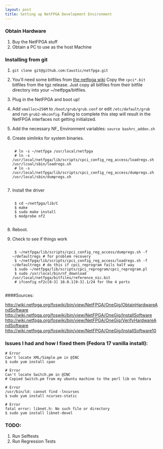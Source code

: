 ```yaml
---
layout: post
title: Setting up NetFPGA Development Environment
---
```

### Obtain Hardware

1. Buy the NetFPGA
stuff
2. Obtain a PC to use as the host Machine

### Installing from git

1. `git clone git@github.com:Caustic/netfpga.git`
2. You'll need some bitfiles from [the netfpga wiki](http://wiki.netfpga.org/foswiki/NetFPGA/OneGig/Releases) Copy the `cpci*.bit` bitfiles from the tgz release. Just copy all bitfiles from their bitfile directory into your ~/netfpga/bitfiles.
3. Plug in the NetFPGA and boot up!
4. Add `vmalloc=256M` to `/boot/grub/grub.conf` or edit `/etc/default/grub` and run `grub2-mkconfig`. Failing to complete this step will result in the NetFPGA interfaces not getting initialized.
5. Add the necessary NF\_ Environment variables: `source bashrc_addon.sh`
6. Create simlinks for system binaries.
    <pre><code>
    # ln -s ~/netfpga /usr/local/netfpga
    # ln -s /usr/local/netfpga/lib/scripts/cpci_config_reg_access/loadregs.sh /usr/lcoal/sbin/loadregs.sh
    # ln -s /usr/local/netfpga/lib/scripts/cpci_config_reg_access/dumpregs.sh /usr/local/sbin/dumpregs.sh
    </code></pre>

7. Install the driver
    <pre><code>
    $ cd ~/netfpga/lib/C
    $ make
    $ sudo make install
    $ modprobe nf2
    </code></pre>

8. Reboot.

9. Check to see if things work
    <pre><code>
    $ ~/netfpga/lib/scripts/cpci_config_reg_access/dumpregs.sh -f ~/defaultregs # for problem recovery
    $ ~/netfpga/lib/scripts/cpci_config_reg_access/loadregs.sh -f ~/defaultregs # do this if cpci_reprogram fails half way
    $ sudo ~/netfpga/lib/scripts/cpci_reprogram/cpci_reprogram.pl
    $ sudo /usr/local/bin/nf_download /usr/local/netfpga/bitfiles/reference_nic.bit
    # ifconfig nf2c[0-3] 10.0.1[0-3].1/24 for the 4 ports
    </code></pre>

####Sources:

http://wiki.netfpga.org/foswiki/bin/view/NetFPGA/OneGig/ObtainHardwareAndSoftware
http://wiki.netfpga.org/foswiki/bin/view/NetFPGA/OneGig/InstallSoftware
http://wiki.netfpga.org/foswiki/bin/view/NetFPGA/OneGig/VerifyHardwareAndSoftware
http://wiki.netfpga.org/foswiki/bin/view/NetFPGA/OneGig/InstallSoftware10

### Issues I had and how I fixed them (Fedora 17 vanilla install):

    # Error
    Can't locate XML/Simple.pm in @INC
    $ sudo yum install cpan

    # Error
    Can't locate Switch.pm in @INC
    # Copied Switch.pm from my ubuntu machine to the perl lib on fedora

    # Error
    /usr/bin/ld: cannot find -lncurses
    $ sudo yum install ncurses-static

    # Error
    fatal error: libnet.h: No such file or directory
    $ sudo yum install libnet-devel

### TODO:

1. Run Selftests
2. Run Regression Tests
